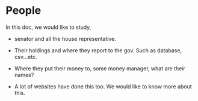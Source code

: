 # People

In this doc, we would like to study,

* senator and all the house representative.

* Their holdings and where they report to the gov. Such as database, csv...etc.

* Where they put their money to, some money manager, what are their names?

* A lot of websites have done this too. We would like to know more about this.
